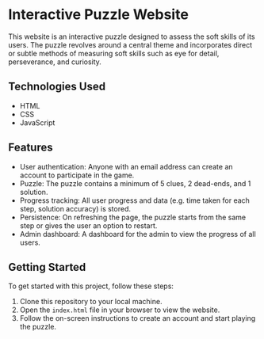 # Interactive Puzzle Website

This website is an interactive puzzle designed to assess the soft skills of its users. The puzzle revolves around a central theme and incorporates direct or subtle methods of measuring soft skills such as eye for detail, perseverance, and curiosity.

## Technologies Used

- HTML
- CSS
- JavaScript

## Features

- User authentication: Anyone with an email address can create an account to participate in the game.
- Puzzle: The puzzle contains a minimum of 5 clues, 2 dead-ends, and 1 solution.
- Progress tracking: All user progress and data (e.g. time taken for each step, solution accuracy) is stored.
- Persistence: On refreshing the page, the puzzle starts from the same step or gives the user an option to restart.
- Admin dashboard: A dashboard for the admin to view the progress of all users.

## Getting Started

To get started with this project, follow these steps:

1. Clone this repository to your local machine.
2. Open the `index.html` file in your browser to view the website.
3. Follow the on-screen instructions to create an account and start playing the puzzle.
